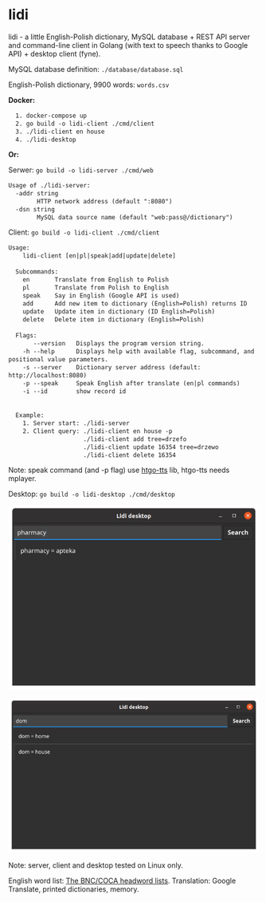 # lidi
lidi - a little English-Polish dictionary, MySQL database + REST API server and command-line client in Golang (with text to speech thanks to Google API) + desktop client (fyne).

MySQL database definition:
`./database/database.sql`

English-Polish dictionary, 9900 words:
`words.csv`

**Docker:**

```
  1. docker-compose up
  2. go build -o lidi-client ./cmd/client
  3. ./lidi-client en house 
  4. ./lidi-desktop
```

**Or:**

Serwer:
`go build -o lidi-server ./cmd/web`

```
Usage of ./lidi-server:
  -addr string
    	HTTP network address (default ":8080")
  -dsn string
    	MySQL data source name (default "web:pass@/dictionary")
```

Client:
`go build -o lidi-client ./cmd/client`

```
Usage:
    lidi-client [en|pl|speak|add|update|delete]

  Subcommands: 
    en       Translate from English to Polish
    pl       Translate from Polish to English
    speak    Say in English (Google API is used)
    add      Add new item to dictionary (English=Polish) returns ID
    update   Update item in dictionary (ID English=Polish)
    delete   Delete item in dictionary (English=Polish)

  Flags: 
       --version   Displays the program version string.
    -h --help      Displays help with available flag, subcommand, and positional value parameters.
    -s --server    Dictionary server address (default: http://localhost:8080)
    -p --speak     Speak English after translate (en|pl commands)
    -i --id        show record id


  Example:
    1. Server start: ./lidi-server
    2. Client query: ./lidi-client en house -p
                     ./lidi-client add tree=drzefo
                     ./lidi-client update 16354 tree=drzewo  
                     ./lidi-client delete 16354
```
Note: speak command (and -p flag) use [htgo-tts](https://github.com/hegedustibor/htgo-tts) lib,
htgo-tts needs mplayer. 


Desktop:
`go build -o lidi-desktop ./cmd/desktop`

![Screen](/lidi-desktop.png)

![Screen](/lidi-desktop-pl.png)

Note: server, client and desktop tested on Linux only.

English word list: [The BNC/COCA headword lists](https://www.wgtn.ac.nz/lals/resources/paul-nations-resources/vocabulary-lists).
Translation: Google Translate, printed dictionaries, memory.
